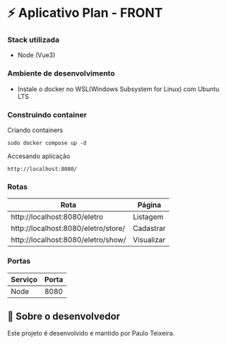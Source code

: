 # ⚡ Aplicativo Plan - FRONT #

### Stack utilizada

- Node (Vue3)

### Ambiente de desenvolvimento

- Instale o docker no WSL(Windows Subsystem for Linux) com Ubuntu LTS 

### Construindo container

Criando containers

```
sudo docker compose up -d
```
Accesando aplicação

```
http://localhost:8080/
```
### Rotas
| Rota  | Página |
| --- | --- |
| http://localhost:8080/eletro | Listagem |
| http://localhost:8080/eletro/store/  | Cadastrar |
| http://localhost:8080/eletro/show/<id> | Visualizar |

### Portas
| Serviço  | Porta |
| --- | --- |
| Node | 8080 |

## 🚀 Sobre o desenvolvedor

Este projeto é desenvolvido e mantido por Paulo Teixeira.
